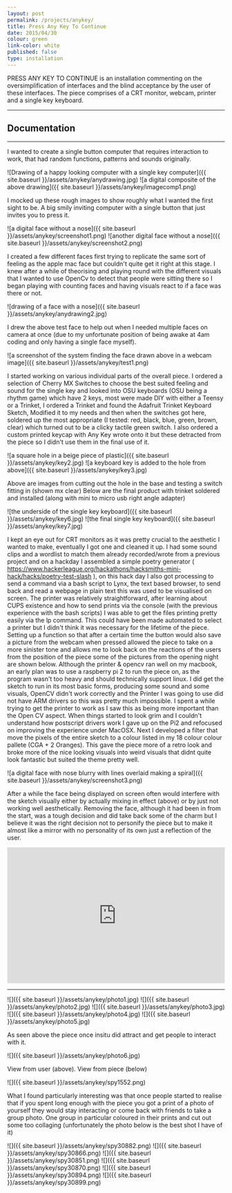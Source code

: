 ```yaml
---
layout: post
permalink: /projects/anykey/
title: Press Any Key To Continue
date: 2015/04/30
colour: green
link-color: white
published: false
type: installation
---
```


PRESS ANY KEY TO CONTINUE is an installation commenting on the oversimplification of interfaces and the blind acceptance by the user of these interfaces. The piece comprises of a CRT monitor, webcam, printer and a single key keyboard.

---

## Documentation

---

I wanted to create a single button computer that requires interaction to work, that had random functions, patterns and sounds originally.

![Drawing of a happy looking computer with a single key computer]({{ site.baseurl }}/assets/anykey/anydrawing.jpg)
![a digital composite of the above drawing]({{ site.baseurl }}/assets/anykey/imagecomp1.png)

I mocked up these rough images to show  roughly what I wanted the first sight to be. A big smily inviting computer with a single button that just invites you to press it.

![a digital face without a nose]({{ site.baseurl }}/assets/anykey/screenshot1.png)
![another digital face without a nose]({{ site.baseurl }}/assets/anykey/screenshot2.png)

I created a few different faces first trying to replicate the same sort of feeling as the apple mac face but couldn't quite get it right at this stage.
I knew after a while of theorising and playing round with the different visuals that I wanted to use OpenCv to detect that people were sitting there so I began playing with counting faces and having visuals react to if a face was there or not.

![drawing of a face with a nose]({{ site.baseurl }}/assets/anykey/anydrawing2.jpg)

I drew the above test face to help out when I needed multiple faces on camera at once (due to my unfortunate position of being awake at 4am coding and only having a single face myself).

![a screenshot of the system finding the face drawn above in a webcam image]({{ site.baseurl }}/assets/anykey/test1.png)

I started working on various individual parts of the overall piece.
I ordered a selection of Cherry MX Switches to choose the best suited feeling and sound for the single key and looked into OSU keyboards (OSU being a rhythm game) which have 2 keys, most were made DIY with either a Teensy or a Trinket, I ordered a Trinket and found the Adafruit Trinket Keyboard Sketch, Modified it to my needs and then when the switches got here, soldered up the most appropriate (I tested: red, black, blue, green, brown, clear) which turned out to be a clicky tactile green switch.
I also ordered a custom printed keycap with Any Key wrote onto it but these detracted from the piece so I didn't use them in the final use of it.

![a square hole in a beige piece of plastic]({{ site.baseurl }}/assets/anykey/key2.jpg)
![a keyboard key is added to the hole from above]({{ site.baseurl }}/assets/anykey/key3.jpg)

Above are images from cutting out the hole in the base and testing a switch fitting in (shown mx clear)
Below are the final product with trinket soldered and installed (along with mini to micro usb right angle adapter)

![the underside of the single key keyboard]({{ site.baseurl }}/assets/anykey/key6.jpg)
![the final single key keyboard]({{ site.baseurl }}/assets/anykey/key7.jpg)

I kept an eye out for CRT monitors as it was pretty crucial to the aesthetic I wanted to make, eventually I got one and cleaned it up.
I had some sound clips and a wordlist to match them already recorded/wrote from a previous project and on a hackday I assembled a simple poetry generator ( https://www.hackerleague.org/hackathons/hacksmiths-mini-hack/hacks/poetry-test-slash ), on this hack day I also got processing to send a command via a bash script to Lynx, the text based browser, to send back and read a webpage in plain text this was used to be visualised on screen.
The printer was relatively straightforward, after learning about CUPS existence and how to send prints via the console (with the previous experience with the bash scripts) I was able to get the files printing pretty easily via the lp command. This could have been made automated to select a printer but I didn't think it was necessary for the lifetime of the piece.
Setting up a function so that after a certain time the button would also save a picture from the webcam when pressed allowed the piece to take on a more sinister tone and allows me to look back on the reactions of the users from the position of the piece some of the pictures from the opening night are shown below.
Although the printer & opencv ran well on my macbook, an early plan was to use a raspberry pi 2 to run the piece on, as the program wasn't too heavy and should technically support linux. I did get the sketch to run in its most basic forms, producing some sound and some visuals, OpenCV didn't work correctly and the Printer I was going to use did not have ARM drivers so this was pretty much impossible. I spent a while trying to get the printer to work as I saw this as being more important than the Open CV aspect. When things started to look grim and I couldn't understand how postscript drivers work I gave up on the Pi2 and refocused on improving the experience under MacOSX.
Next I developed a filter that move the pixels of the entire sketch to a colour listed in my 18 colour colour pallete (CGA + 2 Oranges). This gave the piece more of a retro look and broke more of the nice looking visuals into weird visuals that didnt quite look fantastic but suited the theme pretty well.

![a digital face with nose blurry with lines overlaid making a spiral]({{ site.baseurl }}/assets/anykey/screenshot3.png)

After a while the face being displayed on screen often would interfere with the sketch visually either by actually mixing in effect (above) or by just not working well aesthetically. Removing the face, although it had been in from the start, was a tough decision and did take back some of the charm but I believe it was the right decision not to personify the piece but to make it almost like a mirror with no personality of its own just a reflection of the user.

<iframe width="100%" height="315" src="https://www.youtube.com/embed/8qX1QEh0zg0" frameborder="0" allowfullscreen></iframe>

---

![]({{ site.baseurl }}/assets/anykey/photo1.jpg)
![]({{ site.baseurl }}/assets/anykey/photo2.jpg)
![]({{ site.baseurl }}/assets/anykey/photo3.jpg)
![]({{ site.baseurl }}/assets/anykey/photo4.jpg)
![]({{ site.baseurl }}/assets/anykey/photo5.jpg)

As seen above the piece once insitu did attract and get people to interact with it.

![]({{ site.baseurl }}/assets/anykey/photo6.jpg)

View from user (above). View from piece (below)

![]({{ site.baseurl }}/assets/anykey/spy1552.png)

What I found particularly interesting was that once people started to realise that if you spent long enough with the piece you got a print of a photo of yourself they would stay interacting or come back with friends to take a group photo. One group in particular coloured in their prints and cut out some too collaging (unfortunately the photo below is the best shot I have of it)

![]({{ site.baseurl }}/assets/anykey/spy30882.png)
![]({{ site.baseurl }}/assets/anykey/spy30866.png)
![]({{ site.baseurl }}/assets/anykey/spy30851.png)
![]({{ site.baseurl }}/assets/anykey/spy30870.png)
![]({{ site.baseurl }}/assets/anykey/spy30894.png)
![]({{ site.baseurl }}/assets/anykey/spy30899.png)

